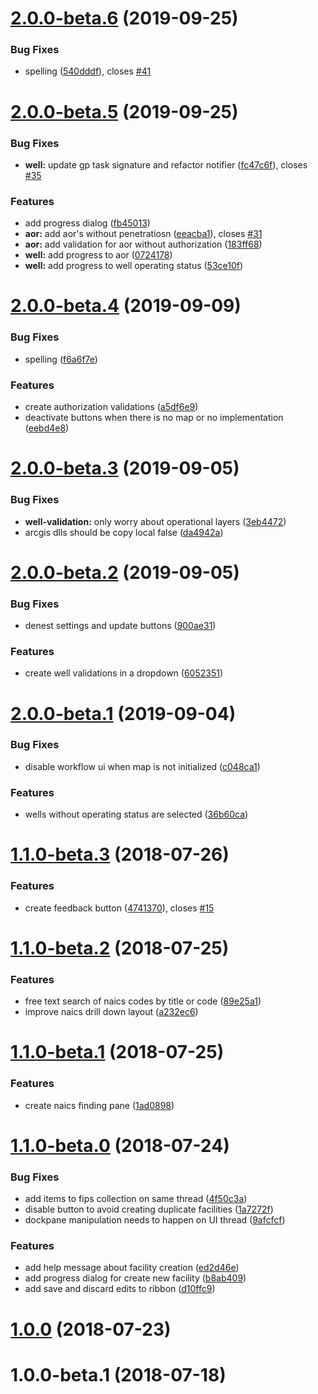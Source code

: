 # [2.0.0-beta.6](https://github.com/agrc/uic-addin/compare/2.0.0-beta.5...2.0.0-beta.6) (2019-09-25)


### Bug Fixes

* spelling ([540dddf](https://github.com/agrc/uic-addin/commit/540dddf)), closes [#41](https://github.com/agrc/uic-addin/issues/41)



# [2.0.0-beta.5](https://github.com/agrc/uic-addin/compare/2.0.0-beta.4...2.0.0-beta.5) (2019-09-25)


### Bug Fixes

* **well:** update gp task signature and refactor notifier ([fc47c6f](https://github.com/agrc/uic-addin/commit/fc47c6f)), closes [#35](https://github.com/agrc/uic-addin/issues/35)


### Features

* add progress dialog ([fb45013](https://github.com/agrc/uic-addin/commit/fb45013))
* **aor:** add aor's without penetratiosn ([eeacba1](https://github.com/agrc/uic-addin/commit/eeacba1)), closes [#31](https://github.com/agrc/uic-addin/issues/31)
* **aor:** add validation for aor without authorization ([183ff68](https://github.com/agrc/uic-addin/commit/183ff68))
* **well:** add progress to aor ([0724178](https://github.com/agrc/uic-addin/commit/0724178))
* **well:** add progress to well operating status ([53ce10f](https://github.com/agrc/uic-addin/commit/53ce10f))



# [2.0.0-beta.4](https://github.com/agrc/uic-addin/compare/2.0.0-beta.3...2.0.0-beta.4) (2019-09-09)


### Bug Fixes

* spelling ([f6a6f7e](https://github.com/agrc/uic-addin/commit/f6a6f7e))


### Features

* create authorization validations ([a5df6e9](https://github.com/agrc/uic-addin/commit/a5df6e9))
* deactivate buttons when there is no map or no implementation ([eebd4e8](https://github.com/agrc/uic-addin/commit/eebd4e8))



# [2.0.0-beta.3](https://github.com/agrc/uic-addin/compare/1.0.0-beta.1...2.0.0-beta.3) (2019-09-05)


### Bug Fixes

* **well-validation:** only worry about operational layers ([3eb4472](https://github.com/agrc/uic-addin/commit/3eb4472))
* arcgis dlls should be copy local false ([da4942a](https://github.com/agrc/uic-addin/commit/da4942a))



# [2.0.0-beta.2](https://github.com/agrc/uic-addin/compare/2.0.0-beta.1...2.0.0-beta.2) (2019-09-05)


### Bug Fixes

* denest settings and update buttons ([900ae31](https://github.com/agrc/uic-addin/commit/900ae31))


### Features

* create well validations in a dropdown ([6052351](https://github.com/agrc/uic-addin/commit/6052351))



# [2.0.0-beta.1](https://github.com/agrc/uic-addin/compare/1.1.0-beta.3...2.0.0-beta.1) (2019-09-04)


### Bug Fixes

* disable workflow ui when map is not initialized ([c048ca1](https://github.com/agrc/uic-addin/commit/c048ca1))


### Features

* wells without operating status are selected ([36b60ca](https://github.com/agrc/uic-addin/commit/36b60ca))



<a name="1.1.0-beta.3"></a>
# [1.1.0-beta.3](https://github.com/agrc/uic-addin/compare/1.1.0-beta.2...1.1.0-beta.3) (2018-07-26)


### Features

* create feedback button ([4741370](https://github.com/agrc/uic-addin/commit/4741370)), closes [#15](https://github.com/agrc/uic-addin/issues/15)


<a name="1.1.0-beta.2"></a>
# [1.1.0-beta.2](https://github.com/agrc/uic-addin/compare/1.1.0-beta.1...1.1.0-beta.2) (2018-07-25)


### Features

* free text search of naics codes by title or code ([89e25a1](https://github.com/agrc/uic-addin/commit/89e25a1))
* improve naics drill down layout ([a232ec6](https://github.com/agrc/uic-addin/commit/a232ec6))



<a name="1.1.0-beta.1"></a>
# [1.1.0-beta.1](https://github.com/agrc/uic-addin/compare/1.1.0-beta.0...1.1.0-beta.1) (2018-07-25)


### Features

* create naics finding pane ([1ad0898](https://github.com/agrc/uic-addin/commit/1ad0898))



<a name="1.1.0-beta.0"></a>
# [1.1.0-beta.0](https://github.com/agrc/uic-addin/compare/1.0.0...1.1.0-beta.0) (2018-07-24)


### Bug Fixes

* add items to fips collection on same thread ([4f50c3a](https://github.com/agrc/uic-addin/commit/4f50c3a))
* disable button to avoid creating duplicate facilities ([1a7272f](https://github.com/agrc/uic-addin/commit/1a7272f))
* dockpane manipulation needs to happen on UI thread ([9afcfcf](https://github.com/agrc/uic-addin/commit/9afcfcf))


### Features

* add help message about facility creation ([ed2d46e](https://github.com/agrc/uic-addin/commit/ed2d46e))
* add progress dialog for create new facility ([b8ab409](https://github.com/agrc/uic-addin/commit/b8ab409))
* add save and discard edits to ribbon ([d10ffc9](https://github.com/agrc/uic-addin/commit/d10ffc9))



<a name="1.0.0"></a>
# [1.0.0](https://github.com/agrc/uic-addin/compare/v1.0.0-beta.1...1.0.0) (2018-07-23)



<a name="1.0.0-beta.1"></a>
# 1.0.0-beta.1 (2018-07-18)
